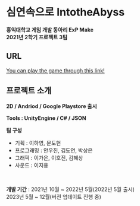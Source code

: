 # 심연속으로 IntotheAbyss
**홍익대학교 게임 개발 동아리 ExP Make**
<br/>
**2021년 2학기 프로젝트 3팀**
<br/>

## URL
[You can play the game through this link!](https://play.google.com/store/apps/details?id=com.ExPStudio.IntoTheAbyss&hl=ko)
<br/>

## 프로젝트 소개
**2D / Andriod / Google Playstore 출시**
<br/>

**Tools : UnityEngine / C# / JSON**
<br/>

**팀 구성**
- 기획 : 이하영, 문도현
- 프로그래밍 : 안우진, 김도연, 박상은
- 그래픽 : 이가은, 이호진, 김혜상
- 사운드 : 이지용
<br/>

**개발 기간** : 2021년 10월 ~ 2022년 5월(2022년 5월 출시) <br/> 2023년 5월 ~ 12월(버전 업데이트 진행 중)
